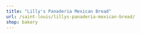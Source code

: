 ```yaml
---
title: "Lilly's Panaderia Mexican Bread"
url: /saint-louis/lillys-panaderia-mexican-bread/
shop: bakery
---
```

